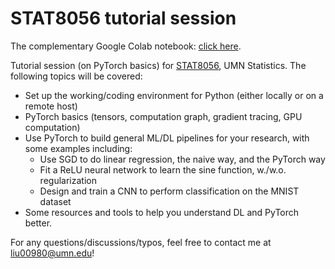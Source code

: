 # STAT8056 tutorial session


The complementary Google Colab notebook: [click here](https://colab.research.google.com/drive/1N2F-X4Q9-9Dr-zuUNMPUZQb8of3HMHc5?usp=sharing).

Tutorial session (on PyTorch basics) for [STAT8056](http://users.stat.umn.edu/~xshen/stat8056.htm), UMN Statistics. The following topics will be covered:
* Set up the working/coding environment for Python (either locally or on a remote host)
* PyTorch basics (tensors, computation graph, gradient tracing, GPU computation)
* Use PyTorch to build general ML/DL pipelines for your research, with some examples including:
  * Use SGD to do linear regression, the naive way, and the PyTorch way
  * Fit a ReLU neural network to learn the sine function, w./w.o. regularization
  * Design and train a CNN to perform classification on the MNIST dataset
* Some resources and tools to help you understand DL and PyTorch better.



For any questions/discussions/typos, feel free to contact me at liu00980@umn.edu!

